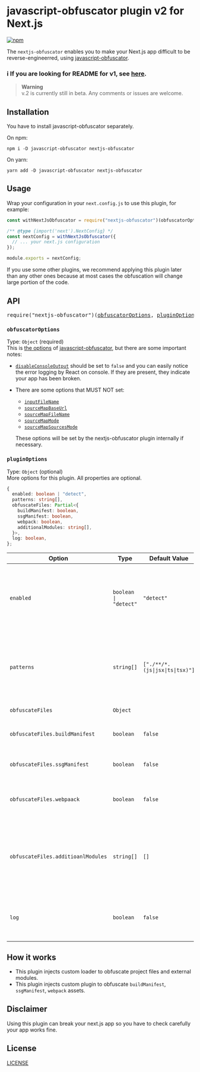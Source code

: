 # javascript-obfuscator plugin v2 for Next.js
[![npm](https://img.shields.io/npm/v/nextjs-obfuscator)](https://www.npmjs.com/package/nextjs-obfuscator)

The `nextjs-obfuscator` enables you to make your Next.js app difficult to be reverse-engineerred, using [javascript-obfuscator](https://github.com/javascript-obfuscator/javascript-obfuscator).

### ℹ️ If you are looking for README for v1, see [here](https://github.com/mtripg6666tdr/nextjs-obfuscator/tree/v1#readme).

> **Warning**  
> v.2 is currently still in beta. Any comments or issues are welcome.

## Installation
You have to install javascript-obfuscator separately.

On npm:
```
npm i -D javascript-obfuscator nextjs-obfuscator
```
On yarn:
```
yarn add -D javascript-obfuscator nextjs-obfuscator
```

## Usage
Wrap your configuration in your `next.config.js` to use this plugin, for example:
```js
const withNextJsObfuscator = require("nextjs-obfuscator")(obfuscatorOptions, pluginOptions);

/** @type {import('next').NextConfig} */
const nextConfig = withNextJsObfuscator({
  // ... your next.js configuration
});

module.exports = nextConfig;
```
If you use some other plugins, we recommend applying this plugin later than any other ones because at most cases the obfuscation will change large portion of the code.

## API
<pre>
require("nextjs-obfuscator")(<a href="#obfuscatoroptions">obfuscatorOptions</a>, <a href="#pluginoptions">pluginOptions</a>)
</pre>
### `obfuscatorOptions`
Type: `Object` (required)  
This is [the options](https://github.com/javascript-obfuscator/javascript-obfuscator#javascript-obfuscator-options) of [javascript-obfuscator](https://github.com/javascript-obfuscator/javascript-obfuscator), but there are some important notes:  
* [`disableConsoleOutput`](https://github.com/javascript-obfuscator/javascript-obfuscator#disableconsoleoutput) should be set to `false` and you can easily notice the error logging by React on console. If they are present, they indicate your app has been broken.
* There are some options that MUST NOT set:
  * [`inputFileName`](https://github.com/javascript-obfuscator/javascript-obfuscator#inputfilename)
  * [`sourceMapBaseUrl`](https://github.com/javascript-obfuscator/javascript-obfuscator#sourcemapbaseurl)
  * [`sourceMapFileName`](https://github.com/javascript-obfuscator/javascript-obfuscator#sourcemapfilename)
  * [`sourceMapMode`](https://github.com/javascript-obfuscator/javascript-obfuscator#sourcemapmode)
  * [`sourceMapSourcesMode`](https://github.com/javascript-obfuscator/javascript-obfuscator#sourcemapsourcesmode)
  
  These options will be set by the nextjs-obfuscator plugin internally if necessary.

### `pluginOptions`
Type: `Object` (optional)  
More options for this plugin. All properties are optional.
```ts
{
  enabled: boolean | "detect",
  patterns: string[],
  obfuscateFiles: Partial<{
    buildManifest: boolean,
    ssgManifest: boolean,
    webpack: boolean,
    additionalModules: string[],
  }>,
  log: boolean,
};
```

|Option   |Type                                |Default Value|Description|
|---------|------------------------------------|-------------|-----------|
|`enabled`|<code>boolean &#124; "detect"</code>|`"detect"`|Indicates if the plugin is enabled or not.<br/>If `"detect"` specified, the plugin will be enabled only when building for production.|
|`patterns`|`string[]`|<code>["./**/*.(js&#124;jsx&#124;ts&#124;tsx)"]</code>|Glob patterns to determine which files to be obfuscated. They must be relative paths from the directory where `next.config.js` is placed.|
|`obfuscateFiles`|`Object`||Additioanl files to be obfuscated.|
|`obfuscateFiles.buildManifest`|`boolean`|`false`|If set to true, the plugin will obfuscate `_buildManifest.js`|
|`obfuscateFiles.ssgManifest`|`boolean`|`false`|If set to true, the plugin will obfuscate `_ssgManifest.js`|
|`obfuscateFiles.webpaack`|`boolean`|`false`|If set to true, the plugin will obfuscate `webpack.js`, which is an entry point.|
|`obfuscateFiles.additioanlModules`|`string[]`|`[]`|Names of additioanl external modules to be obfuscated. Convenient if you are using custom npm package for instance. Use like `["module-a", "module-b", ...]`.|
|`log`|`boolean`|`false`|If set to true, the plugin will use `console.log` as logger. Otherwise it uses webpack's standard logger.|

## How it works
* This plugin injects custom loader to obfuscate project files and external modules.
* This plugin injects custom plugin to obfuscate `buildManifest`, `ssgManifest`, `webpack` assets.

## Disclaimer
Using this plugin can break your next.js app so you have to check carefully your app works fine.

## License
[LICENSE](LICENSE)
